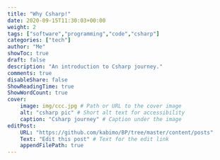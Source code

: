 ```yaml
---
title: "Why Csharp!"
date: 2020-09-15T11:30:03+00:00
weight: 2
tags: ["software","programming","code","csharp"]
categories: ["tech"]
author: "Me"
showToc: true
draft: false
description: "An introduction to Csharp journey."
comments: true
disableShare: false
ShowReadingTime: true
ShowWordCount: true
cover:
    image: img/ccc.jpg # Path or URL to the cover image
    alt: "csharp pic" # Short alt text for accessibility
    caption: "Csharp journey" # Caption under the image
editPost:
    URL: "https://github.com/kabimo/BP/tree/master/content/posts"
    Text: "Edit this post" # Text for the edit link
    appendFilePath: true
---
```

